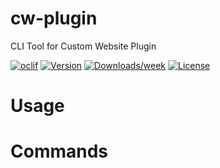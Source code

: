 cw-plugin
=========

CLI Tool for Custom Website Plugin

[![oclif](https://img.shields.io/badge/cli-oclif-brightgreen.svg)](https://oclif.io)
[![Version](https://img.shields.io/npm/v/cw-plugin.svg)](https://npmjs.org/package/cw-plugin)
[![Downloads/week](https://img.shields.io/npm/dw/cw-plugin.svg)](https://npmjs.org/package/cw-plugin)
[![License](https://img.shields.io/npm/l/cw-plugin.svg)](https://github.com/bilalsaeed232/https://github.com/bilalsaeed232/oclif-cw-plugin/blob/master/package.json)

<!-- toc -->
# Usage
<!-- usage -->
# Commands
<!-- commands -->
